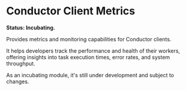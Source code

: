 # Conductor Client Metrics

**Status: Incubating.** 

Provides metrics and monitoring capabilities for Conductor clients. 

It helps developers track the performance and health of their workers, offering insights into task execution times, error rates, and system throughput. 

As an incubating module, it's still under development and subject to changes.